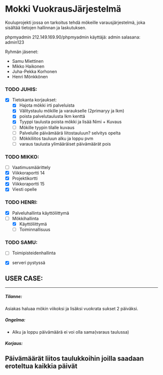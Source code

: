 # Mokki VuokrausJärjestelmä

Kouluprojekti jossa on tarkoitus tehdä mökeille varausjärjestelmä, joka sisältää tietojen hallinnan ja laskutuksen.

phpmyadmin 212.149.169.90/phpmyadmin
käyttäjä: admin
salasana: admin123

Ryhmän jäsenet:
 - Samu Miettinen
 - Mikko Haikonen
 - Juha-Pekka Korhonen
 - Henri Mönkkönen


### TODO JUHIS:
 - [x] Tietokanta korjaukset:
   - [x] Hajota mökki irti palveluista
   - [x] Välitystaulu mökille ja varaukselle (2primaryy ja lkm)
   - [x] poista palvelutaulusta lkm kenttä
   - [x] Tyyppi taulusta poista mökki ja lisää Nimi + Kuvaus
   - [ ] Mökille tyypin tilalle kuvaus
   - [ ] Palvelulle päivämäärä liitostauluun? selvitys opelta
   - [ ] Mökkiliitos tauluun alku ja loppu pvm
   - [ ] varaus taulusta ylimääräiset päivämäärät pois

### TODO MIKKO:
  - [ ] Vaatimusmäärittely
  - [x] Viikkoraportti 14
  - [x] Projektikortti
  - [x] Viikkoraportti 15
  - [x] Viesti opelle
  
### TODO HENRI:
  - [x] Palveluhallinta käyttöliittymä
  - [ ] Mökkihallinta
    - [x] Käyttöliittymä
    - [ ] Toiminnallisuus

### TODO SAMU:
  - [ ] Toimipisteidenhallinta
  - [x] serveri pystyssä


## USER CASE:
-----------
##### Tilanne:

Asiakas haluaa mökin viikoksi ja lisäksi vuokrata sukset 2 päiväksi.

##### Ongelma:

- Alku ja loppu päivämäärä ei voi olla sama(varaus taulussa)

##### Korjaus:
Päivämäärät liitos taulukkoihin joilla saadaan eroteltua kaikkia päivät
--------
